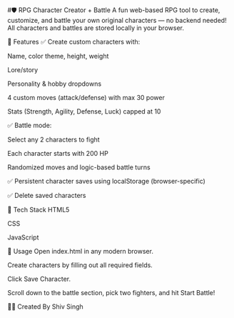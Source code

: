 #🛡️ RPG Character Creator + Battle
A fun web-based RPG tool to create, customize, and battle your own original characters — no backend needed! All characters and battles are stored locally in your browser.

🚀 Features
✅ Create custom characters with:

Name, color theme, height, weight

Lore/story

Personality & hobby dropdowns

4 custom moves (attack/defense) with max 30 power

Stats (Strength, Agility, Defense, Luck) capped at 10

✅ Battle mode:

Select any 2 characters to fight

Each character starts with 200 HP

Randomized moves and logic-based battle turns

✅ Persistent character saves using localStorage (browser-specific)

✅ Delete saved characters

🧠 Tech Stack
HTML5

CSS

JavaScript 


📌 Usage
Open index.html in any modern browser.

Create characters by filling out all required fields.

Click Save Character.

Scroll down to the battle section, pick two fighters, and hit Start Battle!


👨‍💻 Created By
Shiv Singh

